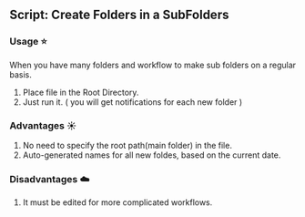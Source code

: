 ## Script: Create Folders in a SubFolders

### Usage :star:
When you have many folders and workflow to make sub folders on a regular basis.<br />
1. Place file in the Root Directory.<br />
2. Just run it. ( you will get notifications for each new folder )<br />

### Advantages :sunny:
1. No need to specify the root path(main folder) in the file.
2. Auto-generated names for all new foldes, based on the current date.

### Disadvantages :cloud:
1. It must be edited for more complicated workflows.
